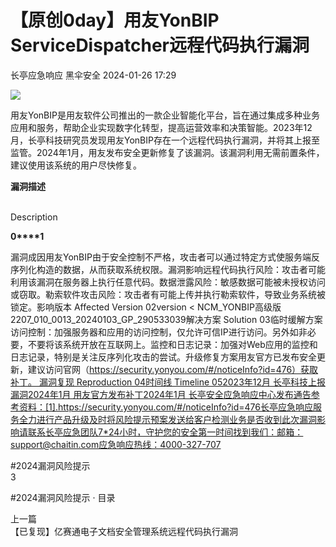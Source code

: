 #  【原创0day】用友YonBIP ServiceDispatcher远程代码执行漏洞   
长亭应急响应  黑伞安全   2024-01-26 17:29  
  
![](https://mmbiz.qpic.cn/sz_mmbiz_png/FOh11C4BDicTOhST0yv2xdpYqrNlBCfD4lWwB1ktib24bQbOgeWyPAjBRTLcaQJMAPp7nOC55pJCMOJIVWEGoLZw/640?wx_fmt=png&from=appmsg&wxfrom=5&wx_lazy=1&wx_co=1 "")  
  
用友YonBIP是用友软件公司推出的一款企业智能化平台，旨在通过集成多种业务应用和服务，帮助企业实现数字化转型，提高运营效率和决策智能。2023年12月，长亭科技研究员发现用友YonBIP存在一个远程代码执行漏洞，并将其上报至监管。2024年1月，用友发布安全更新修复了该漏洞。该漏洞利用无需前置条件，建议使用该系统的用户尽快修复。  
  
**漏洞描述**  
  
   
Description   
  
  
  
**0****1**  
  
漏洞成因用友YonBIP由于安全控制不严格，攻击者可以通过特定方式使服务端反序列化构造的数据，从而获取系统权限。漏洞影响远程代码执行风险：攻击者可能利用该漏洞在服务器上执行任意代码。数据泄露风险：敏感数据可能被未授权访问或窃取。勒索软件攻击风险：攻击者有可能上传并执行勒索软件，导致业务系统被锁定。影响版本 Affected Version 02version < NCM_YONBIP高级版2207_010_0013_20240103_GP_290533039解决方案 Solution 03临时缓解方案访问控制：加强服务器和应用的访问控制，仅允许可信IP进行访问。另外如非必要，不要将该系统开放在互联网上。监控和日志记录：加强对Web应用的监控和日志记录，特别是关注反序列化攻击的尝试。升级修复方案用友官方已发布安全更新，建议访问官网（https://security.yonyou.com/#/noticeInfo?id=476）获取补丁。 漏洞复现 Reproduction 04时间线 Timeline 052023年12月 长亭科技上报漏洞2024年1月 用友官方发布补丁2024年1月 长亭安全应急响应中心发布通告参考资料：[1].https://security.yonyou.com/#/noticeInfo?id=476长亭应急响应服务全力进行产品升级及时将风险提示预案发送给客户检测业务是否收到此次漏洞影响请联系长亭应急团队7*24小时，守护您的安全第一时间找到我们：邮箱：support@chaitin.com应急响应热线：4000-327-707  
  
  
#2024漏洞风险提示  
3  
  
  
#2024漏洞风险提示 · 目录  
  
  
上一篇  
【已复现】亿赛通电子文档安全管理系统远程代码执行漏洞  
  
  
